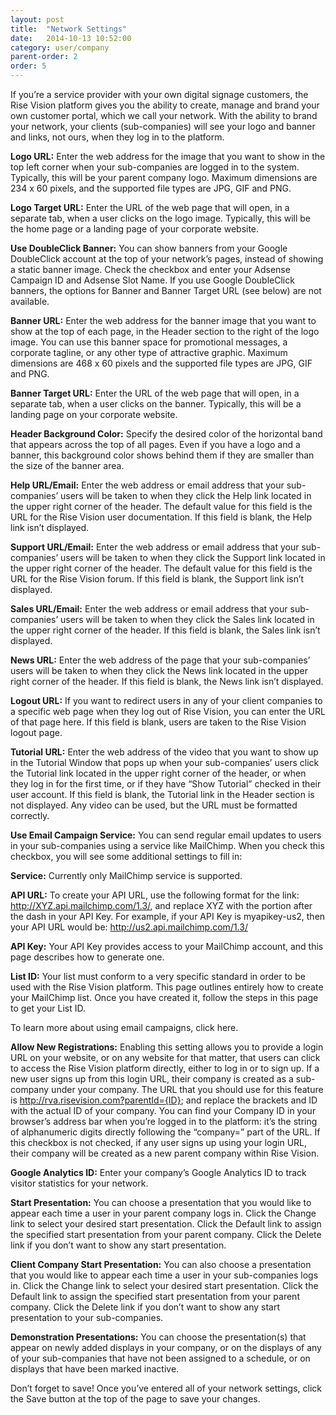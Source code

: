 ```yaml
---
layout: post
title:  "Network Settings"
date:   2014-10-13 10:52:00
category: user/company
parent-order: 2
order: 5
---
```


If you’re a service provider with your own digital signage customers, the Rise Vision platform gives you the ability to create, manage and brand your own customer portal, which we call your network.  With the ability to brand your network, your clients (sub-companies) will see your logo and banner and links, not ours, when they log in to the platform.
 
**Logo URL:**  Enter the web address for the image that you want to show in the top left corner when your sub-companies are logged in to the system.  Typically, this will be your parent company logo.  Maximum dimensions are 234 x 60 pixels, and the supported file types are JPG, GIF and PNG.
 
**Logo Target URL:**   Enter the URL of the web page that will open, in a separate tab, when a user clicks on the logo image.  Typically, this will be the home page or a landing page of your corporate website.
 
**Use DoubleClick Banner:**  You can show banners from your Google DoubleClick account at the top of your network’s pages, instead of showing a static banner image.  Check the checkbox and enter your Adsense Campaign ID and Adsense Slot Name.  If you use Google DoubleClick banners, the options for Banner and Banner Target URL (see below) are not available.
 
**Banner URL:**  Enter the web address for the banner image that you want to show at the top of each page, in the Header section to the right of the logo image.  You can use this banner space for promotional messages, a corporate tagline, or any other type of attractive graphic.  Maximum dimensions are 468 x 60 pixels and the supported file types are JPG, GIF and PNG.
 
**Banner Target URL:**  Enter the URL of the web page that will open, in a separate tab, when a user clicks on the banner.  Typically, this will be a landing page on your corporate website.
 
**Header Background Color:**  Specify the desired color of the horizontal band that appears across the top of all pages.  Even if you have a logo and a banner, this background color shows behind them if they are smaller than the size of the banner area.
 
**Help URL/Email:**  Enter the web address or email address that your sub-companies’ users will be taken to when they click the Help link located in the upper right corner of the header.  The default value for this field is the URL for the Rise Vision user documentation.  If this field is blank, the Help link isn’t displayed.
 
**Support URL/Email:**  Enter the web address or email address that your sub-companies’ users will be taken to when they click the Support link located in the upper right corner of the header.  The default value for this field is the URL for the Rise Vision forum.  If this field is blank, the Support link isn’t displayed.
 
**Sales URL/Email:**  Enter the web address or email address that your sub-companies’ users will be taken to when they click the Sales link located in the upper right corner of the header.  If this field is blank, the Sales link isn’t displayed.
 
**News URL:**  Enter the web address of the page that your sub-companies’ users will be taken to when they click the News link located in the upper right corner of the header.  If this field is blank, the News link isn’t displayed.
 
**Logout URL:**   If you want to redirect users in any of your client companies to a specific web page when they log out of Rise Vision, you can enter the URL of that page here.  If this field is blank, users are taken to the Rise Vision logout page.
 
**Tutorial URL:**  Enter the web address of the video that you want to show up in the Tutorial Window that pops up when your sub-companies’ users click the Tutorial link located in the upper right corner of the header, or when they log in for the first time, or if they have “Show Tutorial” checked in their user account.  If this field is blank, the Tutorial link in the Header section is not displayed.  Any video can be used, but the URL must be formatted correctly.
 
**Use Email Campaign Service:**  You can send regular email updates to users in your sub-companies using a service like MailChimp.  When you check this checkbox, you will see some additional settings to fill in:
 
**Service:**  Currently only MailChimp service is supported.
 
**API URL:**  To create your API URL, use the following format for the link: http://XYZ.api.mailchimp.com/1.3/, and replace XYZ with the portion after the dash in your API Key.  For example, if your API Key is myapikey-us2, then your API URL would be: http://us2.api.mailchimp.com/1.3/
 
**API Key:**  Your API Key provides access to your MailChimp account, and this page describes how to generate one.
 
**List ID:**  Your list must conform to a very specific standard in order to be used with the Rise Vision platform.  This page outlines entirely how to create your MailChimp list.  Once you have created it, follow the steps in this page to get your List ID.
 
To learn more about using email campaigns, click here.
 
**Allow New Registrations:**  Enabling this setting allows you to provide a login URL on your website, or on any website for that matter, that users can click to access the Rise Vision platform directly, either to log in or to sign up.  If a new user signs up from this login URL, their company is created as a sub-company under your company.  The URL that you should use for this feature is http://rva.risevision.com?parentId={ID}; and replace the brackets and ID with the actual ID of your company.  You can find your Company ID in your browser’s address bar when you’re logged in to the platform: it’s the string of alphanumeric digits directly following the “company=” part of the URL.  If this checkbox is not checked, if any user signs up using your login URL, their company will be created as a new parent company within Rise Vision.
 
**Google Analytics ID:**  Enter your company’s Google Analytics ID to track visitor statistics for your network.
 
**Start Presentation:**  You can choose a presentation that you would like to appear each time a user in your parent company logs in.  Click the Change link to select your desired start presentation.  Click the Default link to assign the specified start presentation from your parent company.  Click the Delete link if you don’t want to show any start presentation.
 
**Client Company Start Presentation:**  You can also choose a presentation that you would like to appear each time a user in your sub-companies logs in.  Click the Change link to select your desired start presentation.  Click the Default link to assign the specified start presentation from your parent company.  Click the Delete link if you don’t want to show any start presentation to your sub-companies.
 
**Demonstration Presentations:** You can choose the presentation(s) that appear on newly added displays in your company, or on the displays of any of your sub-companies that have not been assigned to a schedule, or on displays that have been marked inactive.
 
Don’t forget to save!  Once you’ve entered all of your network settings, click the Save button at the top of the page to save your changes.
